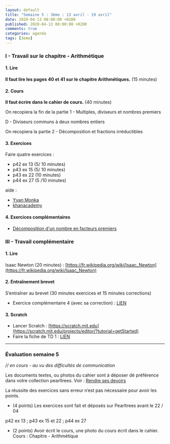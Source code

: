 ```yaml
---
layout: default
title: "Semaine 5 : 3ème : 13 avril - 19 avril"
date: 2020-04-13 08:00:00 +0200
published: 2020-04-13 08:00:00 +0200
comments: true
categories: agenda
tags: [3eme]
---
```


### I - Travail sur le chapitre - Arithmétique

#### 1. Lire

**Il faut lire les pages 40 et 41 sur le chapitre Arithmétiques.** (15 minutes)

#### 2. Cours

**Il faut écrire dans le cahier de cours.** (40 minutes)

On recopiera la fin de la partie 1  - Multiples, diviseurs et nombres premiers

D - Diviseurs communs à deux nombres entiers

On recopiera la partie 2  - Décomposition et fractions irréductibles

<!--more-->

#### 3. Exercices

Faire quatre exercices :

* p42 ex 13 (5/ 10 minutes)
* p43 ex 15 (5/ 10 minutes)
* p43 ex 22 (10 minutes)
* p44 ex 27 (5 /10 minutes)

aide : 
* [Yvan Monka](https://www.maths-et-tiques.fr/index.php/cours-maths/niveau-troisieme#6)
* [khanacademy](https://fr.khanacademy.org/math/cycle-4-v2/xd933de08ca5f2cb4:nombres-et-calculs-diviseurs-et-multiples)

#### 4. Exercices complémentaires

* [Décomposition d'un nombre en facteurs premiers](https://fr.khanacademy.org/math/cycle-4-v2/xd933de08ca5f2cb4:nombres-et-calculs-diviseurs-et-multiples/xd933de08ca5f2cb4:tion-d-un-nombre-en-produit-de-facteurs-premiers/e/prime_factorization?modal=1)


### III - Travail complémentaire

#### 1. Lire

Isaac Newton (20 minutes) : [https://fr.wikipedia.org/wiki/Isaac_Newton](https://fr.wikipedia.org/wiki/Isaac_Newton)

#### 2. Entraînement brevet

S’entraîner au brevet (30 minutes exercices et 15 minutes corrections)

* Exercice complémentaire 4 (avec sa correction) : [LIEN](/assets/doc/3eme/S5/3c5-bb5.pdf)

#### 3. Scratch

* Lancer Scratch : [https://scratch.mit.edu](https://scratch.mit.edu/projects/editor/?tutorial=getStarted)
* Faire la fiche de TD 1 : [LIEN](/assets/doc/3eme/S5/td1-scratch.pdf)


--------------------------------------

### Évaluation semaine 5

*// en cours - au vu des difficultés de communication*

Les documents textes, ou photos du cahier sont à déposer dé préférence dans votre collection pearltrees. Voir : [Rendre ses devoirs](/rendu/)

La réussite des exercices sans erreur n’est pas nécessaire pour avoir les points.

* (4 points) Les exercices sont fait et déposés sur Pearltrees avant le 22 / 04

p42 ex 13 ; p43 ex 15 et 22 ; p44 ex 27

* (2 points) Avoir écrit le cours, une photo du cours écrit dans le cahier. Cours : Chapitre - Arithmétique
